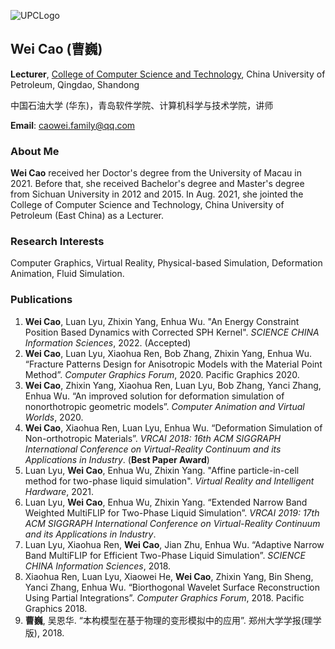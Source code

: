 ![UPCLogo](https://user-images.githubusercontent.com/40993176/163389113-c874cf03-9e2f-435d-babd-32e3c4c04a6f.png)
## Wei Cao (曹巍)
**Lecturer**, 
[College of Computer Science and Technology](http://computer.upc.edu.cn/), China University of Petroleum, Qingdao, Shandong

中国石油大学 (华东)，青岛软件学院、计算机科学与技术学院，讲师

**Email**: caowei.family@qq.com

### About Me

**Wei Cao** received her Doctor's degree from the University of Macau in 2021. Before that, she received Bachelor's degree and Master's degree from Sichuan University in 2012 and 2015. In Aug. 2021, she jointed the College of Computer Science and Technology, China University of Petroleum (East China) as a Lecturer.

### Research Interests

Computer Graphics, Virtual Reality, Physical-based Simulation, Deformation Animation, Fluid Simulation.

### Publications

1. **Wei Cao**, Luan Lyu, Zhixin Yang, Enhua Wu. "An Energy Constraint Position Based Dynamics with Corrected SPH Kernel". _SCIENCE CHINA Information Sciences_, 2022. (Accepted)
2. **Wei Cao**, Luan Lyu, Xiaohua Ren, Bob Zhang, Zhixin Yang, Enhua Wu. “Fracture Patterns Design for Anisotropic Models with the Material Point Method”. _Computer Graphics Forum_, 2020. Pacific Graphics 2020.
3. **Wei Cao**, Zhixin Yang, Xiaohua Ren, Luan Lyu, Bob Zhang, Yanci Zhang, Enhua Wu. “An improved solution for deformation simulation of nonorthotropic geometric models”. _Computer Animation and Virtual Worlds_, 2020.
4. **Wei Cao**, Xiaohua Ren, Luan Lyu, Enhua Wu. “Deformation Simulation of Non-orthotropic Materials”. _VRCAI 2018: 16th ACM SIGGRAPH International Conference on Virtual-Reality Continuum and its Applications in Industry_. (**Best Paper Award**)
5. Luan Lyu, **Wei Cao**, Enhua Wu, Zhixin Yang. "Affine particle-in-cell method for two-phase liquid simulation". _Virtual Reality and Intelligent Hardware_, 2021.
6. Luan Lyu, **Wei Cao**, Enhua Wu, Zhixin Yang. “Extended Narrow Band Weighted MultiFLIP for Two-Phase Liquid Simulation”. _VRCAI 2019: 17th ACM SIGGRAPH International Conference on Virtual-Reality Continuum and its Applications in Industry_.
7. Luan Lyu, Xiaohua Ren, **Wei Cao**, Jian Zhu, Enhua Wu. “Adaptive Narrow Band MultiFLIP for Efficient Two-Phase Liquid Simulation”. _SCIENCE CHINA Information Sciences_, 2018.
8. Xiaohua Ren, Luan Lyu, Xiaowei He, **Wei Cao**, Zhixin Yang, Bin Sheng, Yanci Zhang, Enhua Wu. “Biorthogonal Wavelet Surface Reconstruction Using Partial Integrations”. _Computer Graphics Forum_, 2018. Pacific Graphics 2018.
9. **曹巍**, 吴恩华. “本构模型在基于物理的变形模拟中的应用”. 郑州大学学报(理学版), 2018.

